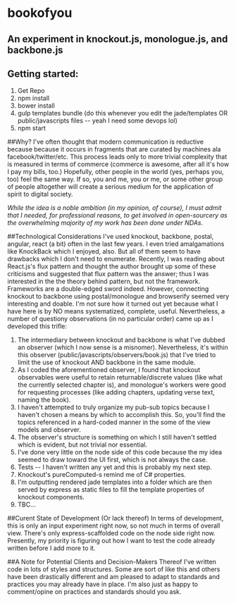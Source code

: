 ﻿# bookofyou
## An experiment in knockout.js, monologue.js, and backbone.js

## Getting started:
1. Get Repo
2. npm install
3. bower install
4. gulp templates bundle (do this whenever you edit the jade/templates OR public/javascripts files -- yeah I need some devops lol)
5. npm start

##Why?
I've often thought that modern communication is reductive because because it occurs in fragments that are curated by machines ala facebook/twitter/etc. This process leads only to more trivial complexity that is measured in terms of commerce (commerce is awesome, after all it's how I pay my bills, too.) Hopefully, other people in the world (yes, perhaps you, too) feel the same way. If so, you and me,  you or me, or some other group of people altogether will create a serious medium for the application of spirit to digital society.

*While the idea is a noble ambition (in my opinion, of course), I must admit that I needed, for professional reasons, to get involved in open-sourcery as the overwhelming majority of my work has been done under NDAs.* 

##Technological Considerations
I've used knockout, backbone, postal, angular, react (a bit) often in the last few years. I even tried amalgamations like KnockBack which I enjoyed, also. But all of them seem to have drawbacks which I don't need to enumerate. 
Recently, I was reading about React.js's flux pattern and thought the author brought up some of these criticisms and suggested that flux pattern was the answer; thus I was interested in the the theory behind pattern, but not the framework. Frameworks are a double-edged sword indeed. However, connecting knockout to backbone using postal/monologue and browserify seemed very interesting and doable. I'm not sure how it turned out yet because what I have here is by NO means systematized, complete, useful. 
Nevertheless, a number of questiony observations (in no particular order) came up as I developed this trifle:
1.  The intermediary between knockout and backbone is what I've dubbed an observer (which I now sense is a misnomer). Nevertheless, it's within this observer (public/javascripts/observers/book.js) that I've tried to limit the use of knockout AND backbone in the same module. 
2. As I coded the aforementioned observer, I found that knockout observables were useful to retain returnable/discrete values (like what the currently selected chapter is), and monologue's workers were good for requesting processes (like adding chapters, updating verse text, naming the book). 
3. I haven't attempted to truly organize my pub-sub topics because I haven't chosen a means by which to accomplish this. So, you'll find the topics referenced in a hard-coded manner in the some of the view models and observer.
4. The observer's structure is something on which I still haven't settled which is evident, but not trivial nor essential.
5. I've done very little on the node side of this code because the my idea seemed to draw toward the UI first, which is not always the case.
6. Tests -- I haven't written any yet and this is probably my next step.
7. Knockout's pureComputed-s remind me of C# properties.
8. I'm outputting rendered jade templates into a folder which are then served by express as static files to fill the template properties of knockout components.
9. TBC...

##Curent State of Development (Or lack thereof)
In terms of development, this is only an input experiment right now, so not much in terms of overall view. There's only express-scaffolded code on the node side right now. Presently, my priority is figuring out how I want to test the code already written before I add more to it.

##A Note for Potential Clients and Decision-Makers Thereof
I've written code in lots of styles and structures. Some are sort of like this and others have been drastically different and am pleased to adapt to standards and practices you may already have in place. I'm also just as happy to comment/opine on practices and standards should you ask.